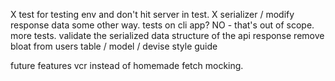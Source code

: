 X test for testing env and don't hit server in test.
X serializer / modify response data some other way.
tests on cli app? NO - that's out of scope.
more tests.
validate the serialized data structure of the api response
remove bloat from users table / model / devise
style guide

future features
vcr instead of homemade fetch mocking.
